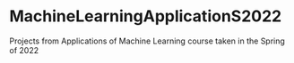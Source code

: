 # MachineLearningApplicationS2022
Projects from Applications of Machine Learning course taken in the Spring of 2022
